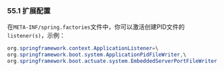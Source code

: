 ### 55.1 扩展配置
在`META-INF/spring.factories`文件中，你可以激活创建PID文件的`listener(s)`，示例：
```java
org.springframework.context.ApplicationListener=\
org.springframework.boot.system.ApplicationPidFileWriter,\
org.springframework.boot.actuate.system.EmbeddedServerPortFileWriter
```
